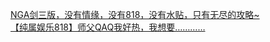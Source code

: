 [NGA剑三版，没有情缘，没有818，没有水贴，只有无尽的攻略~](http://tieba.baidu.com/p/2408217844?see_lz=1&pn=)   
[【纯属娱乐818】师父QAQ我好热，我想要…………](http://tieba.baidu.com/p/2407462502?see_lz=1&pn=)   
